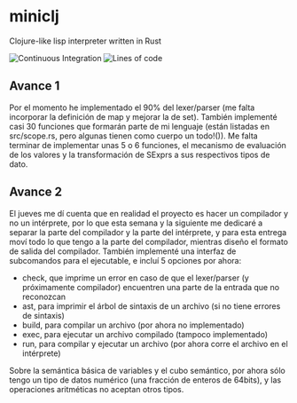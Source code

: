 # miniclj

Clojure-like lisp interpreter written in Rust

![Continuous Integration](https://github.com/MarioJim/miniclj/workflows/Continuous%20Integration/badge.svg)
![Lines of code](https://tokei.rs/b1/github/MarioJim/miniclj?category=code)

## Avance 1

Por el momento he implementado el 90% del lexer/parser (me falta incorporar la definición de map y mejorar la de set).
También implementé casi 30 funciones que formarán parte de mi lenguaje (están listadas en src/scope.rs, pero algunas tienen como cuerpo un todo!()).
Me falta terminar de implementar unas 5 o 6 funciones, el mecanismo de evaluación de los valores y la transformación de SExprs a sus respectivos tipos de dato.

## Avance 2

El jueves me dí cuenta que en realidad el proyecto es hacer un compilador y no un intérprete, por lo que esta semana y la siguiente me dedicaré a separar la parte del compilador y la parte del intérprete, y para esta entrega moví todo lo que tengo a la parte del compilador, mientras diseño el formato de salida del compilador.
También implementé una interfaz de subcomandos para el ejecutable, e incluí 5 opciones por ahora:

- check, que imprime un error en caso de que el lexer/parser (y próximamente compilador) encuentren una parte de la entrada que no reconozcan
- ast, para imprimir el árbol de sintaxis de un archivo (si no tiene errores de sintaxis)
- build, para compilar un archivo (por ahora no implementado)
- exec, para ejecutar un archivo compilado (tampoco implementado)
- run, para compilar y ejecutar un archivo (por ahora corre el archivo en el intérprete)

Sobre la semántica básica de variables y el cubo semántico, por ahora sólo tengo un tipo de datos numérico (una fracción de enteros de 64bits), y las operaciones aritméticas no aceptan otros tipos.
